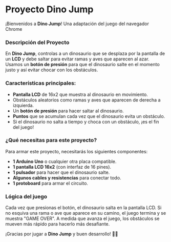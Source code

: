 # Proyecto Dino Jump

¡Bienvenidos a **Dino Jump**! Una adaptación del juego del navegador Chrome

### Descripción del Proyecto

En **Dino Jump**, controlas a un dinosaurio que se desplaza por la pantalla de un **LCD** y debe saltar para evitar ramas y aves que aparecen al azar. Usamos un **botón de presión** para que el dinosaurio salte en el momento justo y así evitar chocar con los obstáculos.

### Características principales:
- **Pantalla LCD** de 16x2 que muestra al dinosaurio en movimiento.
- Obstáculos aleatorios como ramas y aves que aparecen de derecha a izquierda.
- Un **botón de presión** para hacer saltar al dinosaurio.
- **Puntos** que se acumulan cada vez que el dinosaurio evita un obstáculo.
- Si el dinosaurio no salta a tiempo y choca con un obstáculo, ¡es el fin del juego!

### ¿Qué necesitas para este proyecto?
Para armar este proyecto, necesitarás los siguientes componentes:

- **1 Arduino Uno** o cualquier otra placa compatible.
- **1 pantalla LCD 16x2** (con interfaz de 16 pines).
- **1 pulsador** para hacer que el dinosaurio salte.
- **Algunos cables y resistencias** para conectar todo.
- **1 protoboard** para armar el circuito.

### Lógica del juego

Cada vez que presionas el botón, el dinosaurio salta en la pantalla LCD. Si no esquiva una rama o ave que aparece en su camino, el juego termina y se muestra "GAME OVER". A medida que avanza el juego, los obstáculos se mueven más rápido para hacerlo más desafiante.

¡Gracias por jugar a **Dino Jump** y buen desarrollo! 🚀👾
